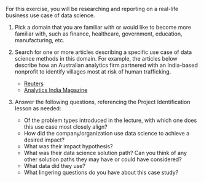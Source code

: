 For this exercise, you will be researching and reporting on a real-life business use case of data science.

1. Pick a domain that you are familiar with or would like to become more familiar with, such as finance, healthcare, government, education, manufacturing, etc.
2. Search for one or more articles describing a specific use case of data science methods in this domain. For example, the articles below describe how an Australian analytics firm partnered with an India-based nonprofit to identify villages most at risk of human trafficking.
    * [Reuters](https://www.reuters.com/article/us-india-trafficking-technology/big-data-maps-indias-human-traffic-hot-spots-idUSKBN18R21N)
    * [Analytics India Magazine](https://analyticsindiamag.com/big-data-tackles-human-trafficking-indian-ngo-aussie-analytics-firm-quantium-partner-save-lives/)

3. Answer the following questions, referencing the Project Identification lesson as needed:
    * Of the problem types introduced in the lecture, with which one does this use case most closely align?
    * How did the company/organization use data science to achieve a desired impact?
    * What was their impact hypothesis?
    * What was their data science solution path? Can you think of any other solution paths they may have or could have considered?
    * What data did they use?
    * What lingering questions do you have about this case study?
